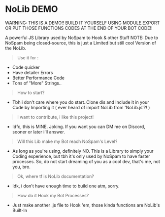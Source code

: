 # NoLib DEMO
WARNING: THIS IS A DEMO!! BUILD IT YOURSELF USING MODULE.EXPORT OR PUT THOSE FUNCTIONS CODES AT THE END OF YOUR BOT CODE!!

A powerful JS Library used by NoSpam to Hook &amp; other Stuff
NOTE: Due to NoSpam being closed-source, this is just a Limited but still cool Version of the NoLib.

> Use it for :
- Code quicker
- Have detailer Errors
- Better Performance Code
- Tons of "More" Strings..

> How to start?
- Tbh i don't care where you do start..Clone dis and Include it in your Code by Importing it 
( ever heard of import NoLib from 'NoLib.js'?! )

> I want to contribute, i like this project!
- Idfc, this is MINE. Joking. If you want you can DM me on Discord, sooner or later i'll answer.

> Will this Lib make my Bot reach NoSpam's Level?
- As long as you're using, definitely NO. This is a Library to simply your Coding experience, but tbh it's only used by NoSpam to have faster processes. So, do not start dreaming of you as a cool dev, that's me, not you, bro.

> Ok, where tf is NoLib documentation?
- Idk, i don't have enough time to build one atm, sorry.

> How do it Hook my Bot Processes?
- Just make another .js file to Hook 'em, those kinda functions are NoLib's Built-In
